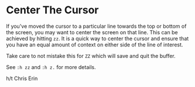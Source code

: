 # Center The Cursor

If you've moved the cursor to a particular line towards the top or bottom of
the screen, you may want to center the screen on that line. This can be
achieved by hitting `zz`. It is a quick way to center the cursor and ensure
that you have an equal amount of context on either side of the line of
interest.

Take care to not mistake this for `ZZ` which will save and quit the buffer.

See `:h zz` and `:h z.` for more details.

h/t Chris Erin
